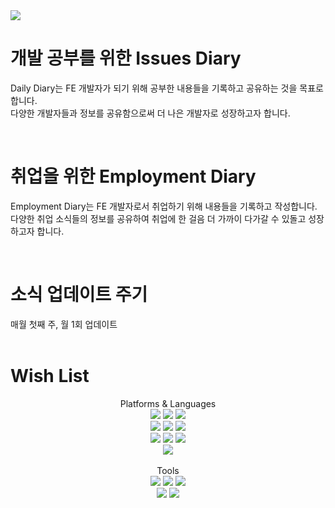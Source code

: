 <img src="https://capsule-render.vercel.app/api?type=wave&color=auto&height=300&section=header&text=Blog&fontSize=90" />

# 개발 공부를 위한 Issues Diary
Daily Diary는 FE  개발자가 되기 위해 공부한 내용들을 기록하고 공유하는 것을 목표로 합니다.<br>
다양한 개발자들과 정보를 공유함으로써 더 나은 개발자로 성장하고자 합니다.

<br>

# 취업을 위한 Employment Diary
Employment Diary는 FE 개발자로서 취업하기 위해 내용들을 기록하고 작성합니다.
다양한 취업 소식들의 정보를 공유하여 취업에 한 걸음 더 가까이 다가갈 수 있돌고 성장하고자 합니다.


<br>

# 소식 업데이트 주기
<div>
  매월 첫째 주, 월 1회 업데이트
</div><br>

# Wish List


<div align="center">
  Platforms & Languages <br>
	<img src="https://img.shields.io/badge/c-A8B9CC?style=flat&logo=c&logoColor=white" />
	<img src="https://img.shields.io/badge/vuedotjs-4FC08D?style=flat&logo=vuedotjs&logoColor=white" />
	<img src="https://img.shields.io/badge/Vuetify-1867C0?style=flat&logo=Vuetify&logoColor=white" /><br>
	<img src="https://img.shields.io/badge/HTML5-E34F26?style=flat&logo=HTML5&logoColor=white" />
	<img src="https://img.shields.io/badge/CSS3-1572B6?style=flat&logo=CSS3&logoColor=white" />
	<img src="https://img.shields.io/badge/javascript-F7DF1E?style=flat&logo=javascript&logoColor=white" /><br>
	<img src="https://img.shields.io/badge/react-61DAFB?style=flat&logo=react&logoColor=white" />
	<img src="https://img.shields.io/badge/reactquery-FF4154?style=flat&logo=reactquery&logoColor=white" />
	<img src="https://img.shields.io/badge/bootstrap-7952B3?style=flat&logo=bootstrap&logoColor=white" /><br>
	<img src="https://img.shields.io/badge/dart-0175C2?style=flat&logo=dart&logoColor=white" />
</div><br>

<div align="center">
  Tools <br>
	<img src="https://img.shields.io/badge/github-181717?style=flat&logo=github&logoColor=white" />
	<img src="https://img.shields.io/badge/visualstudio-5C2D91?style=flat&logo=visualstudio&logoColor=white" />
	<img src="https://img.shields.io/badge/visualstudiocode-007ACC?style=flat&logo=visualstudiocode&logoColor=white" /><br>
	<img src="https://img.shields.io/badge/flutter-02569B?style=flat&logo=flutter&logoColor=white" />
  <img src="https://img.shields.io/badge/figma-F24E1E?style=flat&logo=figma&logoColor=white" />
</div>
